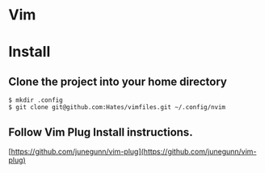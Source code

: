 # Vim

# Install

## Clone the project into your home directory

```
$ mkdir .config
$ git clone git@github.com:Hates/vimfiles.git ~/.config/nvim
```

## Follow Vim Plug Install instructions.

[https://github.com/junegunn/vim-plug](https://github.com/junegunn/vim-plug)
